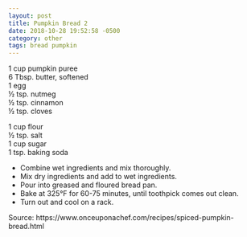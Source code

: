 ```yaml
---
layout: post
title: Pumpkin Bread 2
date: 2018-10-28 19:52:58 -0500
category: other
tags: bread pumpkin
---
```

<span class="amount">1</span> <span class="name"><span class="toggleunits" data-alt="425-g">cup pumpkin puree  
</span></span><span class="amount"><span class="toggleunits" data-alt="170 g">6 Tbsp. butter, softened  
</span></span><span class="amount">1</span> <span class="name">egg  
</span><span class="amount">½ tsp.</span> <span class="name">nutmeg  
</span><span class="amount">½ tsp.</span> <span class="name">cinnamon  
</span><span class="amount">½ tsp.</span> <span class="name">cloves</span>
  
<span class="amount"><span class="toggleunits" data-alt="250 g">1 cup</span></span> <span class="name">flour  
</span><span class="amount">½ tsp.</span> <span class="name">salt  
</span><span class="amount"><span class="toggleunits" data-alt="400 g">1 cup</span></span> <span class="name">sugar  
</span><span class="amount">1 tsp. baking soda</span><span class="name"><span class="toggleunits" data-alt="425-g">
</span></span>
<ul>
 	<li>Combine wet ingredients and mix thoroughly.</li>
 	<li>Mix dry ingredients and add to wet ingredients.</li>
 	<li>Pour into greased and floured bread pan.</li>
 	<li>Bake at 325°F for 60-75 minutes, until toothpick comes out clean.</li>
 	<li>Turn out and cool on a rack.</li>
</ul>
Source: https://www.onceuponachef.com/recipes/spiced-pumpkin-bread.html  
